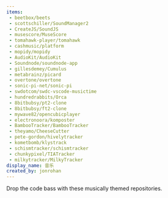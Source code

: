 ```yaml
---
items:
 - beetbox/beets
 - scottschiller/SoundManager2
 - CreateJS/SoundJS
 - musescore/MuseScore
 - tomahawk-player/tomahawk
 - cashmusic/platform
 - mopidy/mopidy
 - AudioKit/AudioKit
 - Soundnode/soundnode-app
 - gillesdemey/Cumulus
 - metabrainz/picard
 - overtone/overtone
 - sonic-pi-net/sonic-pi
 - swdotcom/swdc-vscode-musictime
 - hundredrabbits/Orca
 - 8bitbubsy/pt2-clone
 - 8bitbubsy/ft2-clone
 - mywave82/opencubicplayer
 - electronoora/komposter
 - BambooTracker/BambooTracker
 - theyamo/CheeseCutter
 - pete-gordon/hivelytracker
 - kometbomb/klystrack
 - schismtracker/schismtracker
 - chunkypixel/TIATracker
 - milkytracker/MilkyTracker
display_name: 音乐
created_by: jonrohan
---
```

Drop the code bass with these musically themed repositories.

